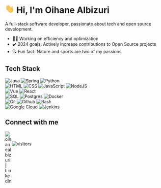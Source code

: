 # <img src="https://raw.githubusercontent.com/ABSphreak/ABSphreak/master/gifs/Hi.gif" width="30px"> Hi, I'm Oihane Albizuri
A full-stack software developer, passionate about tech and open source development.
- ✍🏻 Working on efficiency and optimization
-  ✔️ 2024 goals: Actively increase contributions to Open Source projects
- 🔍 Fun fact: Nature and sports are two of my passions

## Tech Stack
![Java](https://img.shields.io/badge/Java-ED8B00?style=for-the-badge&logo=java&logoColor=white)
![Spring](https://img.shields.io/badge/Spring-6DB33F?style=for-the-badge&logo=spring&logoColor=white)
![Python](	https://img.shields.io/badge/Python-14354C?style=for-the-badge&logo=python&logoColor=white)
<br/>
![HTML](https://img.shields.io/badge/HTML5-E34F26?style=for-the-badge&logo=html5&logoColor=white) 
![CSS](https://img.shields.io/badge/CSS-239120?&style=for-the-badge&logo=css3&logoColor=white)
![JavaScript](https://img.shields.io/badge/JavaScript-F7DF1E?style=for-the-badge&logo=javascript&logoColor=black)
![NodeJS](https://img.shields.io/badge/Node.js-43853D?style=for-the-badge&logo=node.js&logoColor=white)
<br/>
![Vue](https://img.shields.io/badge/Vue.js-35495E?style=for-the-badge&logo=vue.js&logoColor=4FC08D)
![React](https://img.shields.io/badge/React-20232A?style=for-the-badge&logo=react&logoColor=61DAFB)
<br/>
![SQL](https://img.shields.io/badge/-SQL-000?style=for-the-badge&logo=MySQL&logoColor=white)
![Postgres](https://img.shields.io/badge/PostgreSQL-316192?style=for-the-badge&logo=postgresql&logoColor=white)
![Docker](https://img.shields.io/badge/docker%20-%230db7ed.svg?&style=for-the-badge&logo=docker&logoColor=white)
<br/>
![Git](https://img.shields.io/badge/git%20-%23F05033.svg?&style=for-the-badge&logo=git&logoColor=white)
![Github](https://img.shields.io/badge/github%20-%23121011.svg?&style=for-the-badge&logo=github&logoColor=white)
![Bash](https://img.shields.io/badge/Shell_Script-121011?style=for-the-badge&logo=gnu-bash&logoColor=white)
<br/>
![Google Cloud](https://img.shields.io/badge/Google_Cloud-4285F4?style=for-the-badge&logo=google-cloud&logoColor=white)
![Jenkins](https://img.shields.io/badge/-Jenkins-cc0000?&style=for-the-badge&logo=Jenkins&logoColor=white)

## Connect with me
[<img align="left" alt="oihanealbizuri | LinkedIn" width="22px" src="https://cdn.jsdelivr.net/npm/simple-icons@v3/icons/linkedin.svg" />][linkedin]
<!--[<img align="left" alt="oihanealbizuri | Twitter" width="22px" src="https://cdn.jsdelivr.net/npm/simple-icons@v3/icons/twitter.svg" />][twitter]-->
<br/>

![visitors](https://api.visitorbadge.io/api/visitors?path=oihanealbizuri%2Foihanealbizuri&countColor=%23263759)

<!--
---
![oihanealbizuri's GitHub stats](https://github-readme-stats.vercel.app/api?username=oihanealbizuri&count_private=true&show_icons=true&theme=nord) [![GitHub Streak](https://github-readme-streak-stats.herokuapp.com?user=oihanealbizuri&theme=nord)](https://git.io/streak-stats)
-->

[linkedin]: https://www.linkedin.com/in/oihanealbizuri/
[twitter]: https://twitter.com/oihanealbizuri
